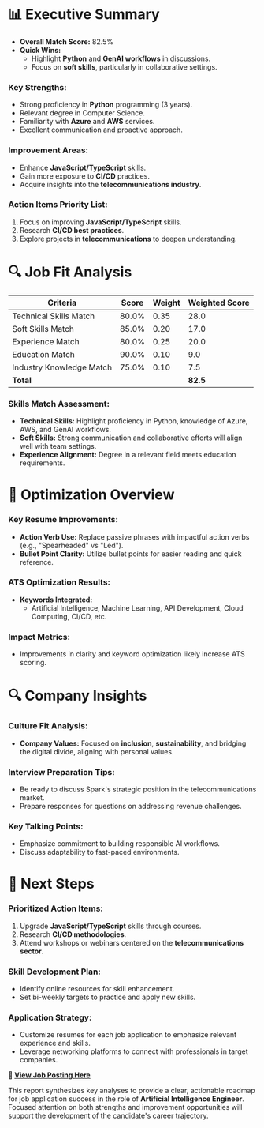 # 📊 Executive Summary

- **Overall Match Score:** 82.5%
- **Quick Wins:**
  - Highlight **Python** and **GenAI workflows** in discussions.
  - Focus on **soft skills**, particularly in collaborative settings.

### Key Strengths:
- Strong proficiency in **Python** programming (3 years).
- Relevant degree in Computer Science.
- Familiarity with **Azure** and **AWS** services.
- Excellent communication and proactive approach.

### Improvement Areas:
- Enhance **JavaScript/TypeScript** skills.
- Gain more exposure to **CI/CD** practices.
- Acquire insights into the **telecommunications industry**.

### Action Items Priority List:
1. Focus on improving **JavaScript/TypeScript** skills.
2. Research **CI/CD best practices**.
3. Explore projects in **telecommunications** to deepen understanding.


# 🔍 Job Fit Analysis

| Criteria                     | Score  | Weight | Weighted Score |
|------------------------------|--------|--------|-----------------|
| Technical Skills Match       | 80.0%  | 0.35   | 28.0            |
| Soft Skills Match            | 85.0%  | 0.20   | 17.0            |
| Experience Match             | 80.0%  | 0.25   | 20.0            |
| Education Match              | 90.0%  | 0.10   | 9.0             |
| Industry Knowledge Match      | 75.0%  | 0.10   | 7.5             |
| **Total**                    |        |        | **82.5**        |

### Skills Match Assessment:
- **Technical Skills:** Highlight proficiency in Python, knowledge of Azure, AWS, and GenAI workflows.
- **Soft Skills:** Strong communication and collaborative efforts will align well with team settings.
- **Experience Alignment:** Degree in a relevant field meets education requirements.


# 📄 Optimization Overview

### Key Resume Improvements:
- **Action Verb Use:** Replace passive phrases with impactful action verbs (e.g., "Spearheaded" vs "Led").
- **Bullet Point Clarity:** Utilize bullet points for easier reading and quick reference.

### ATS Optimization Results:
- **Keywords Integrated:**
  - Artificial Intelligence, Machine Learning, API Development, Cloud Computing, CI/CD, etc.

### Impact Metrics:
- Improvements in clarity and keyword optimization likely increase ATS scoring.


# 🔍 Company Insights

### Culture Fit Analysis:
- **Company Values:** Focused on **inclusion**, **sustainability**, and bridging the digital divide, aligning with personal values.

### Interview Preparation Tips:
- Be ready to discuss Spark's strategic position in the telecommunications market.
- Prepare responses for questions on addressing revenue challenges.

### Key Talking Points:
- Emphasize commitment to building responsible AI workflows.
- Discuss adaptability to fast-paced environments.


# 🚀 Next Steps

### Prioritized Action Items:
1. Upgrade **JavaScript/TypeScript** skills through courses.
2. Research **CI/CD methodologies**.
3. Attend workshops or webinars centered on the **telecommunications sector**.

### Skill Development Plan:
- Identify online resources for skill enhancement.
- Set bi-weekly targets to practice and apply new skills.

### Application Strategy:
- Customize resumes for each job application to emphasize relevant experience and skills.
- Leverage networking platforms to connect with professionals in target companies.


**🔗 [View Job Posting Here](https://www.linkedin.com/jobs/view/4230208966/?alternateChannel=search&refId=Q2RzsikStIRmvwkLP5G4EA%3D%3D&trackingId=p1wr2EoI2Kb6UR4bxwD9BQ%3D%3D)**  

This report synthesizes key analyses to provide a clear, actionable roadmap for job application success in the role of **Artificial Intelligence Engineer**. Focused attention on both strengths and improvement opportunities will support the development of the candidate's career trajectory.
